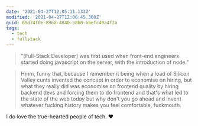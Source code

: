 ```yaml
---
date: '2021-04-27T12:05:11.133Z'
modified: '2021-04-27T12:06:45.360Z'
guid: 69d74f0e-896a-4840-b8b0-bbefc49a4f2a
tags:
  - tech
  - fullstack
---
```

> "[Full-Stack Developer] was first used when front-end engineers started doing javascript on the server, with the introduction of node."

> Hmm, funny that, because I remember it being when a load of Silicon Valley cunts invented the concept in order to economise on hiring, but what they really did was economise on frontend quality by hiring backend devs and forcing them to do frontend and that's what led to the state of the web today but why don't you go ahead and invent whatever fucking history makes you feel comfortable, fuckmouth.

I do love the true-hearted people of tech. ❤️


